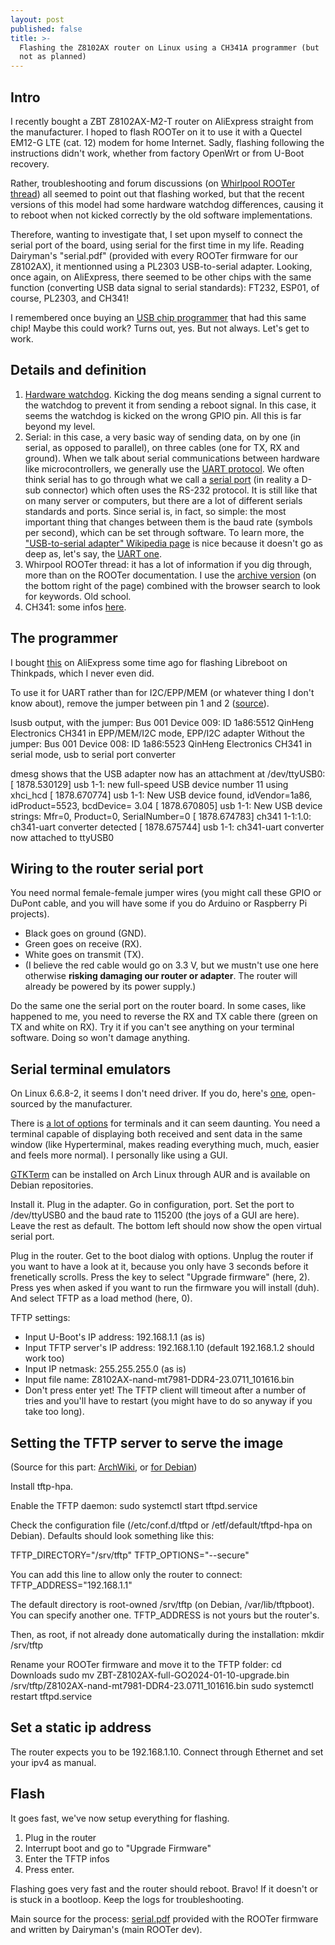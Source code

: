 ```yaml
---
layout: post
published: false
title: >-
  Flashing the Z8102AX router on Linux using a CH341A programmer (but
  not as planned)
---
```

## Intro

I recently bought a ZBT Z8102AX-M2-T router on AliExpress straight from the manufacturer. I hoped to flash ROOTer on it to use it with a Quectel EM12-G LTE (cat. 12) modem for home Internet. Sadly, flashing following the instructions didn't work, whether from factory OpenWrt or from U-Boot recovery.

Rather, troubleshooting and forum discussions (on [Whirlpool ROOTer thread](https://forums.whirlpool.net.au/thread/3vx1k1r3)) all seemed to point out that flashing worked, but that the recent versions of this model had some hardware watchdog differences, causing it to reboot when not kicked correctly by the old software implementations.

Therefore, wanting to investigate that, I set upon myself to connect the serial port of the board, using serial for the first time in my life. Reading Dairyman's "serial.pdf" (provided with every ROOTer firmware for our Z8102AX), it mentionned using a PL2303 USB-to-serial adapter. Looking, once again, on AliExpress, there seemed to be other chips with the same function (converting USB data signal to serial standards): FT232, ESP01, of course, PL2303, and CH341!

I remembered once buying an [USB chip programmer](https://en.wikipedia.org/wiki/Programmer_(hardware)) that had this same chip! Maybe this could work? Turns out, yes. But not always. Let's get to work.

## Details and definition

1. [Hardware watchdog](https://stackoverflow.com/questions/18845464/what-is-the-difference-between-hardware-watchdog-and-software-watchdog#18852690). Kicking the dog means sending a signal current to the watchdog to prevent it from sending a reboot signal. In this case, it seems the watchdog is kicked on the wrong GPIO pin. All this is far beyond my level.
2. Serial: in this case, a very basic way of sending data, on by one (in serial, as opposed to parallel), on three cables (one for TX, RX and ground). When we talk about serial communications between hardware like microcontrollers, we generally use the [UART protocol](https://stackoverflow.com/questions/18845464/what-is-the-difference-between-hardware-watchdog-and-software-watchdog#18852690). We often think serial has to go through what we call a [serial port](https://en.wikipedia.org/wiki/Serial_port) (in reality a D-sub connector) which often uses the RS-232 protocol. It is still like that on many server or computers, but there are a lot of different serials standards and ports. Since serial is, in fact, so simple: the most important thing that changes between them is the baud rate (symbols per second), which can be set through software. To learn more, the ["USB-to-serial adapter" Wikipedia page](https://en.wikipedia.org/wiki/USB-to-serial_adapter) is nice because it doesn't go as deep as, let's say, the [UART one](https://en.wikipedia.org/wiki/Universal_asynchronous_receiver-transmitter).
3. Whirpool ROOTer thread: it has a lot of information if you dig through, more than on the ROOTer documentation. I use the [archive version](https://forums.whirlpool.net.au/archive/3vx1k1r3-42) (on the bottom right of the page) combined with the browser search to look for keywords. Old school.
4. CH341: some infos [here](http://www.zoobab.com/ch341-usb-spi-i2c-uart-isp-dongle).

## The programmer

I bought [this](https://www.aliexpress.com/item/32725360255.html?spm=a2g0o.order_list.order_list_main.673.742e1802ZWtxu2) on AliExpress some time ago for flashing Libreboot on Thinkpads, which I never even did.

To use it for UART rather than for I2C/EPP/MEM (or whatever thing I don't know about), remove the jumper between pin 1 and 2 ([source](https://unix.stackexchange.com/a/726789)).

lsusb output, with the jumper:
Bus 001 Device 009: ID 1a86:5512 QinHeng Electronics CH341 in EPP/MEM/I2C mode, EPP/I2C adapter
Without the jumper:
Bus 001 Device 008: ID 1a86:5523 QinHeng Electronics CH341 in serial mode, usb to serial port converter

dmesg shows that the USB adapter now has an attachment at /dev/ttyUSB0:
[ 1878.530129] usb 1-1: new full-speed USB device number 11 using xhci_hcd
[ 1878.670774] usb 1-1: New USB device found, idVendor=1a86, idProduct=5523, bcdDevice= 3.04
[ 1878.670805] usb 1-1: New USB device strings: Mfr=0, Product=0, SerialNumber=0
[ 1878.674783] ch341 1-1:1.0: ch341-uart converter detected
[ 1878.675744] usb 1-1: ch341-uart converter now attached to ttyUSB0

## Wiring to the router serial port

You need normal female-female jumper wires (you might call these GPIO or DuPont cable, and you will have some if you do Arduino or Raspberry Pi projects).

* Black goes on ground (GND).
* Green goes on receive (RX).
* White goes on transmit (TX).
* (I believe the red cable would go on 3.3 V, but we mustn't use one here otherwise **risking damaging our router or adapter**. The router will already be powered by its power supply.)

Do the same one the serial port on the router board. In some cases, like happened to me, you need to reverse the RX and TX cable there (green on TX and white on RX). Try it if you can't see anything on your terminal software. Doing so won't damage anything.

## Serial terminal emulators

On Linux 6.6.8-2, it seems I don't need driver. If you do, here's [one](https://github.com/juliagoda/CH341SER/), open-sourced by the manufacturer.

There is [a lot of options](https://wiki.archlinux.org/title/Working_with_the_serial_console#Making_Connections) for terminals and it can seem daunting. You need a terminal capable of displaying both received and sent data in the same window (like Hyperterminal, makes reading everything much, much, easier and feels more normal). I personally like using a GUI.

[GTKTerm](https://github.com/Jeija/gtkterm) can be installed on Arch Linux through AUR and is available on Debian repositories.

Install it. Plug in the adapter. Go in configuration, port. Set the port to /dev/ttyUSB0 and the baud rate to 115200 (the joys of a GUI are here). Leave the rest as default. The bottom left should now show the open virtual serial port.

Plug in the router. Get to the boot dialog with options. Unplug the router if you want to have a look at it, because you only have 3 seconds before it frenetically scrolls. Press the key to select "Upgrade firmware" (here, 2). Press yes when asked if you want to run the firmware you will install (duh). And select TFTP as a load method (here, 0).

TFTP settings:

* Input U-Boot's IP address: 192.168.1.1 (as is)
* Input TFTP server's IP address: 192.168.1.10 (default 192.168.1.2 should work too)
* Input IP netmask: 255.255.255.0 (as is)
* Input file name: Z8102AX-nand-mt7981-DDR4-23.0711_101616.bin
* Don't press enter yet! The TFTP client will timeout after a number of tries and you'll have to restart (you might have to do so anyway if you take too long).

## Setting the TFTP server to serve the image

(Source for this part: [ArchWiki](https://wiki.archlinux.org/title/TFTP), or [for Debian](https://www.baeldung.com/linux/tftp-server-install-configure-test))

Install tftp-hpa.

Enable the TFTP daemon:
sudo systemctl start tftpd.service

Check the configuration file (/etc/conf.d/tftpd or /etf/default/tftpd-hpa on Debian). Defaults should look something like this:

TFTP_DIRECTORY="/srv/tftp"
TFTP_OPTIONS="--secure"

You can add this line to allow only the router to connect:
TFTP_ADDRESS="192.168.1.1"

The default directory is root-owned /srv/tftp (on Debian, /var/lib/tftpboot). You can specify another one. TFTP_ADDRESS is not yours but the router's.

Then, as root, if not already done automatically during the installation:
mkdir /srv/tftp

Rename your ROOTer firmware and move it to the TFTP folder:
cd Downloads
sudo mv ZBT-Z8102AX-full-GO2024-01-10-upgrade.bin /srv/tftp/Z8102AX-nand-mt7981-DDR4-23.0711_101616.bin
sudo systemctl restart tftpd.service

## Set a static ip address

The router expects you to be 192.168.1.10. Connect through Ethernet and set your ipv4 as manual.

## Flash

It goes fast, we've now setup everything for flashing.

1. Plug in the router
2. Interrupt boot and go to "Upgrade Firmware"
3. Enter the TFTP infos
4. Press enter.

Flashing goes very fast and the router should reboot. Bravo! If it doesn't or is stuck in a bootloop. Keep the logs for troubleshooting.

Main source for the process: [serial.pdf](https://drive.google.com/file/d/1GUGRfvt9YVS397LVy_amv2xJzWs29JGa/view?usp=drivesdk) provided with the ROOTer firmware and written by Dairyman's (main ROOTer dev).
